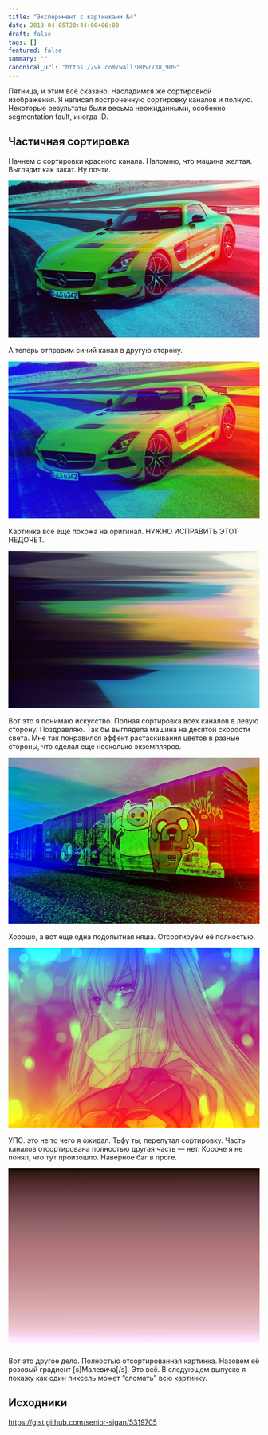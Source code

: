 ```yaml
---
title: "Эксперимент с картинками №4"
date: 2013-04-05T20:44:00+06:00
draft: false
tags: []
featured: false
summary: ""
canonical_url: "https://vk.com/wall38057738_909"
---
```


Пятница, и этим всё сказано. Насладимся же сортировкой изображения. Я написал построчечную сортировку каналов и полную. Некоторые результаты были весьма неожиданными, особенно segmentation fault, иногда :D.

## Частичная сортировка

Начнем с сортировки красного канала. Напомню, что машина желтая. Выглядит как закат. Ну почти.

![Сортировка по яркости красного канала](/assets/imagemagick-experiments-4/rpolbjcin7dc9r9y4d8h.jpeg)

А теперь отправим синий канал в другую сторону.

![Красный канал сортируется в правую сторону, синий — в левую](/assets/imagemagick-experiments-4/o1xdysi0xya3ivboyzp3.jpeg)

Картинка всё еще похожа на оригинал. НУЖНО ИСПРАВИТЬ ЭТОТ НЕДОЧЕТ.

![ ](/assets/imagemagick-experiments-4/b99trvo3ja0t70gtlfdh.jpeg)

Вот это я понимаю искусство. Полная сортировка всех каналов в левую сторону. Поздравляю. Так бы выглядела машина на десятой скорости света.
Мне так понравился эффект растаскивания цветов в разные стороны, что сделал еще несколько экземпляров.

![ ](/assets/imagemagick-experiments-4/41dq0cfm885rqwsr77go.jpeg)

Хорошо, а вот еще одна подопытная няша. Отсортируем её полностью.

![ ](/assets/imagemagick-experiments-4/tfnxhtxyixm80m8rac49.jpeg)

УПС. это не то чего я ожидал. Тьфу ты, перепутал сортировку. Часть каналов отсортирована полностью другая часть — нет. Короче я не понял, что тут произошло. Наверное баг в проге.

![ ](/assets/imagemagick-experiments-4/v9pbx8b8cns2wgps66q0.jpeg)

Вот это другое дело. Полностью отсортированная картинка. Назовем её розовый градиент [s]Малевича[/s].
Это всё. В следующем выпуске я покажу как один пиксель может “сломать” всю картинку.

## Исходники

https://gist.github.com/senior-sigan/5319705
